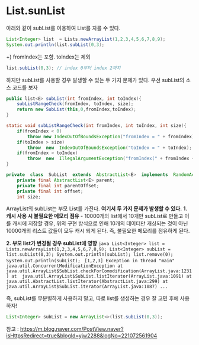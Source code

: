# List.sunList

아래와 같이 subList를 이용하여 List를 자를 수 있다.
```java
List<Integer> list  = Lists.newArrayList(1,2,3,4,5,6,7,8,9);
System.out.println(list.subList(0,3);
```
+) fromIndex는 포함. toIndex는 제외
```java
list.subList(0,3); // index 0부터 index 2까지
```


하지만 subList를 사용할 경우 발생할 수 있는 두 가지 문제가 있다.
우선 subList의 소스 코드를 보자

```java
public list<E> subList(int fromIndex, int toIndex){
	subListRangeCheck(fromIndex, toIndex, size);
	return new SubList(this,0,fromIndex,toIndex);
}

static void subListRangeCheck(int fromIndex, int toIndex, int size){
	if(fromIndex < 0)
		throw new IndexOutOfBoundsException("fromIndex = " + fromIndex);  
	if(toIndex > size)  
		throw  new  IndexOutOfBoundsException("toIndex = " + toIndex);  
	if(fromIndex > toIndex)
		throw  new  IllegalArgumentException("fromIndex(" + fromIndex + ") > toIndex(" + toIndex + ")");
}

private  class  SubList  extends  AbstractList<E>  implements  RandomAccess  {  
	private final AbstractList<E> parent;  
	private final int parentOffset;  
	private final int offset; 
	int size;
```

ArrayList의 subList는 부모 List를 가진다.
**여기서 두 가지 문제가 발생할 수 있다.**
**1. 캐시 사용 시 불필요한 메모리 점유**
	- 10000개의 list에서 10개만 subList로 만들고 이를 캐시에 저장할 경우, 위의 구현 방식으로 인해 10개의 데이터만 캐싱되는 것이 아닌 10000개의 리스트 값들이 모두 캐시 되게 된다. 즉, 불필요한 메모리를 점유하게 된다.
	
**2. 부모 list가 변경될 경우 subList에 영향**
	```java
	List<Integer> list = Lists.newArrayList(1,2,3,4,5,6,7,8,9);
	List<Integer> subList = list.subList(0,3);
	System.out.println(subList);
	list.remove(0);
	System.out.println(subList);
	```
	```
	[1,2,3]
	Exception in thread "main" java.util.ConcurrentModificationException at 
		java.util.ArrayList$SubList.checkForComodification(ArrayList.java:1231) at 
		java.util.ArrayList$SubList.listIterator(ArrayList.java:1091) at 
		java.util.AbstractList.listIterator(AbstractList.java:299) at 
		java.util.ArrayList$SubList.iterator(ArrayList.java:1087)
		...
	```

즉, subList를 무분별하게 사용하지 말고, 따로 list를 생성하는 경우 잘 고민 후에 사용하자!
```java
List<Integer> subList = new ArrayList<>(list.subList(0,3));
```


참고 : https://m.blog.naver.com/PostView.naver?isHttpsRedirect=true&blogId=yjw2288&logNo=221072561904

